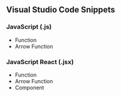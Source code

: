 ## Visual Studio Code Snippets

### JavaScript (.js)
 * Function
 * Arrow Function

### JavaScript React (.jsx)
 * Function
 * Arrow Function
 * Component